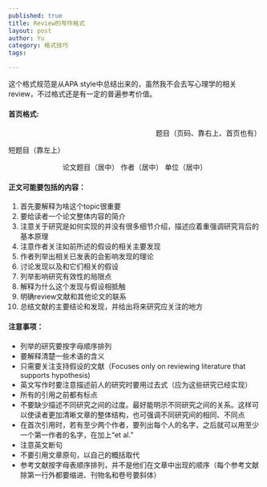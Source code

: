 ```yaml
--- 
published: true
title: Review的写作格式
layout: post
author: Yu
category: 格式技巧
tags:

---
```

这个格式规范是从APA style中总结出来的，虽然我不会去写心理学的相关review，不过格式还是有一定的普遍参考价值。

#### 首页格式:

<p style="text-align: right;">题目（页码、靠右上、首页也有）</p>
<p style="text-align: left;">短题目（靠左上）</p>
<p style="text-align: center;">论文题目（居中）
作者（居中）
单位（居中）</p>


#### 正文可能要包括的内容：


1. 首先要解释为啥这个topic很重要
2. 要给读者一个论文整体内容的简介
3. 注意关于研究是如何实现的并没有很多细节介绍，描述应着重强调研究背后的基本原理
4. 注意作者关注如前所述的假设的相关主要发现
5. 作者列举出相关已发表的会影响发现的理论
6. 讨论发现以及和它们相关的假设
7. 列举影响研究有效性的局限点
8. 解释为什么这个发现与假设相抵触
9. 明确review文献和其他论文的联系
10. 总结文献的主要结论和发现，并给出将来研究应关注的地方

#### 注意事项：

- 列举的研究要按字母顺序排列
- 要解释清楚一些术语的含义
- 只需要关注支持假设的文献（Focuses only on reviewing literature that supports hypothesis)
- 英文写作时要注意描述前人的研究时要用过去式（应为这些研究已经实现）
- 所有的引用之前都有标点
- 不要缺少描述不同研究之间的过度。最好能明示不同研究之间的关系。这样可以使读者更加清晰文章的整体结构，也可强调不同研究间的相同、不同点
- 在首次引用时，若有至少两个作者，要列出每个人的名字，之后就可以用至少一个第一作者的名字，在加上“et al.”
- 注意英文断句
- 不要引用文章原句，以自己的概括取代
- 参考文献按字母表顺序排列，并不是他们在文章中出现的顺序（每个参考文献除第一行外都要缩进、刊物名和卷号要斜体）
